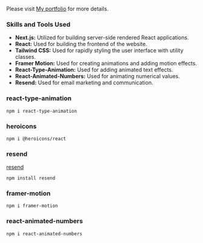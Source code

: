 Please visit [My portfolio](https://purplecat-portfolio.vercel.app/) for more details.

### Skills and Tools Used

- **Next.js:** Utilized for building server-side rendered React applications.
- **React:** Used for building the frontend of the website.
- **Tailwind CSS:** Used for rapidly styling the user interface with utility classes.
- **Framer Motion:** Used for creating animations and adding motion effects.
- **React-Type-Animation:** Used for adding animated text effects.
- **React-Animated-Numbers:** Used for animating numerical values.
- **Resend:** Used for email marketing and communication.

### react-type-animation

```
npm i react-type-animation

```

### heroicons

```
npm i @heroicons/react

```

### resend

[resend](https://resend.com)

```
npm install resend

```

### framer-motion

```
npm i framer-motion

```

### react-animated-numbers

```
npm i react-animated-numbers

```
